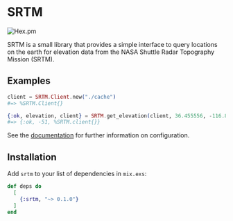 # SRTM

![Hex.pm](https://img.shields.io/hexpm/v/srtm)

<!-- MDOC !-->

SRTM is a small library that provides a simple interface to query locations on
the earth for elevation data from the NASA Shuttle Radar Topography Mission
(SRTM).

## Examples

```elixir
client = SRTM.Client.new("./cache")
#=> %SRTM.Client{}

{:ok, elevation, client} = SRTM.get_elevation(client, 36.455556, -116.866667)
#=> {:ok, -51, %SRTM.client{}}
```

<!-- MDOC !-->

See the [documentation](https://hexdocs.pm/srtm) for further
information on configuration.

## Installation

Add `srtm` to your list of dependencies in `mix.exs`:

```elixir
def deps do
  [
    {:srtm, "~> 0.1.0"}
  ]
end
```
